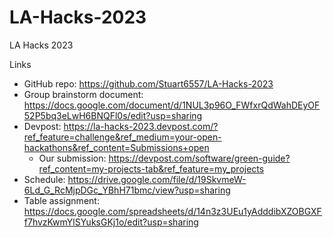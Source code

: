 # LA-Hacks-2023

LA Hacks 2023

Links

- GitHub repo: https://github.com/Stuart6557/LA-Hacks-2023
- Group brainstorm document: https://docs.google.com/document/d/1NUL3p96O_FWfxrQdWahDEyOF52P5bq3eLwH6BNQFl0s/edit?usp=sharing
- Devpost: https://la-hacks-2023.devpost.com/?ref_feature=challenge&ref_medium=your-open-hackathons&ref_content=Submissions+open
  - Our submission: https://devpost.com/software/green-guide?ref_content=my-projects-tab&ref_feature=my_projects
- Schedule: https://drive.google.com/file/d/19SkvmeW-6Ld_G_RcMjpDGc_YBhH71bmc/view?usp=sharing
- Table assignment: https://docs.google.com/spreadsheets/d/14n3z3UEu1yAdddibXZOBGXFf7hvzKwmYlSYuksGKj1o/edit?usp=sharing
